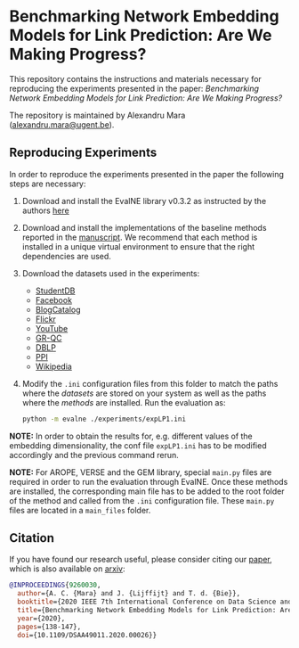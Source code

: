 # Benchmarking Network Embedding Models for Link Prediction: Are We Making Progress?

This repository contains the instructions and materials necessary for reproducing the experiments presented in the 
paper: *Benchmarking Network Embedding Models for Link Prediction: Are We Making Progress?*

The repository is maintained by Alexandru Mara (alexandru.mara@ugent.be).

## Reproducing Experiments
In order to reproduce the experiments presented in the paper the following steps are necessary:

1. Download and install the EvalNE library v0.3.2 as instructed by the authors [here](https://github.com/Dru-Mara/EvalNE)
2. Download and install the implementations of the baseline methods reported in the 
[manuscript](https://arxiv.org/abs/2002.11522). 
We recommend that each method is installed in a unique virtual environment to ensure that the right 
dependencies are used. 
3. Download the datasets used in the experiments: 

    * [StudentDB](http://adrem.ua.ac.be/smurfig)
    * [Facebook](https://snap.stanford.edu/data/egonets-Facebook.html)
    * [BlogCatalog](http://socialcomputing.asu.edu/datasets/BlogCatalog3) 
    * [Flickr](http://socialcomputing.asu.edu/datasets/Flickr)
    * [YouTube](http://socialcomputing.asu.edu/datasets/YouTube2)
    * [GR-QC](https://snap.stanford.edu/data/ca-GrQc.html)
    * [DBLP](https://snap.stanford.edu/data/com-DBLP.html)
    * [PPI](http://snap.stanford.edu/node2vec/#datasets)
    * [Wikipedia](http://snap.stanford.edu/node2vec/#datasets)

4. Modify the `.ini` configuration files from this folder to match the paths where the *datasets* are
stored on your system as well as the paths where the *methods* are installed. Run the evaluation as:

    ```bash
    python -m evalne ./experiments/expLP1.ini
    ```

**NOTE:** In order to obtain the results for, e.g. different values of the embedding dimensionality, the 
conf file `expLP1.ini` has to be modified accordingly and the previous command rerun.

**NOTE:** For AROPE, VERSE and the GEM library, special `main.py` files are required in order to run the 
evaluation through EvalNE. Once these methods are installed, the corresponding main file has to be added 
to the root folder of the method and called from the `.ini` configuration file. These `main.py` files are 
located in a `main_files` folder.


## Citation ##
If you have found our research useful, please consider citing our 
[paper](https://ieeexplore.ieee.org/document/9260030), which is also available on [arxiv](https://arxiv.org/abs/2002.11522):

```bibtex
@INPROCEEDINGS{9260030,
  author={A. C. {Mara} and J. {Lijffijt} and T. d. {Bie}},
  booktitle={2020 IEEE 7th International Conference on Data Science and Advanced Analytics (DSAA)}, 
  title={Benchmarking Network Embedding Models for Link Prediction: Are We Making Progress?}, 
  year={2020},
  pages={138-147},
  doi={10.1109/DSAA49011.2020.00026}}
```
